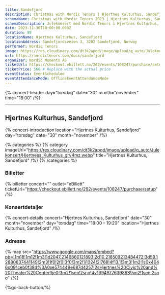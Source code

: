 ```yaml
---
title: Sandefjord
description: Christmas with Nordic Tenors | Hjertnes Kulturhus, Sandefjord
schemaName: Christmas with Nordic Tenors 2023 | Hjertnes Kulturhus, Sandefjord
schemaDescription: Julekonsert med Nordic Tenors i Hjertnes Kulturhus, Sandefjord
date: 2023-11-30T18:00:00.000Z
duration: 80
locationName: Hjertnes Kulturhus, Sandefjord
locationAddress: Sandefjordsveien 3, 3202 Sandefjord, Norway
performer: Nordic Tenors
image: https://res.cloudinary.com/dt3k2apqd/image/upload/q_auto/Julekonsert/schema_-_Hjertnes_Kulturhus_Sandefjord_utlesb.webp
url: https://nordictenors.com/docs/sandefjord
organizer: Nordic Moments AS
ticketUrl: https://checkout.ebillett.no/262/events/108247/purchase/setup
ticketPrice: 566 # Replace with the actual price
eventStatus: EventScheduled
eventAttendanceMode: OfflineEventAttendanceMode
---
```


{% concert-header day="torsdag" date="30" month="november" time="18:00" /%}

---

## Hjertnes Kulturhus, Sandefjord

{% concert-introduction location="Hjertnes Kulturhus, Sandefjord" day="torsdag" date="30" month="november" /%}

{% categories %}
{% category imageUrl="https://res.cloudinary.com/dt3k2apqd/image/upload/q_auto/Julekonsert/Hjertness_Kulturhus_grv4mz.webp" title="Hjertnes Kulturhus, Sandefjord" /%}
{% /categories %}

### Billetter

{% billetter concert="" outlet="eBillett" ticketUrl="https://checkout.ebillett.no/262/events/108247/purchase/setup" /%}

### Konsertdetaljer

{% concert-details concert="Hjertnes Kulturhus, Sandefjord" date="30" month="november" day="torsdag" time="18:00 – 19:20" location="Hjertnes Kulturhus, Sandefjord" /%}

### Adresse

{% map src="https://www.google.com/maps/embed?pb=!1m18!1m12!1m3!1d2047.2146860121893!2d10.218509213484472!3d59.12880837441149!2m3!1f0!2f0!3f0!3m2!1i1024!2i768!4f13.1!3m3!1m2!1s0x4646c091ceb0f38d%3A0xe574449e687d4257!2sHjertnes%20Civic%20and%20Theater%20Center!5e0!3m2!1sen!2sno!4v1694977639888!5m2!1sen!2sno" /%}

{%go-back-button/%}
